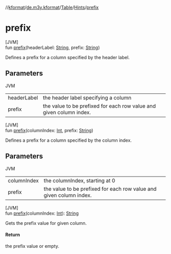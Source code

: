 //[kformat](../../../../index.md)/[de.m3y.kformat](../../index.md)/[Table](../index.md)/[Hints](index.md)/[prefix](prefix.md)

# prefix

[JVM]\
fun [prefix](prefix.md)(headerLabel: [String](https://kotlinlang.org/api/latest/jvm/stdlib/kotlin/-string/index.html), prefix: [String](https://kotlinlang.org/api/latest/jvm/stdlib/kotlin/-string/index.html))

Defines a prefix for a column specified by the header label.

## Parameters

JVM

| | |
|---|---|
| headerLabel | the header label specifying a column |
| prefix | the value to be prefixed for each row value and given column index. |

[JVM]\
fun [prefix](prefix.md)(columnIndex: [Int](https://kotlinlang.org/api/latest/jvm/stdlib/kotlin/-int/index.html), prefix: [String](https://kotlinlang.org/api/latest/jvm/stdlib/kotlin/-string/index.html))

Defines a prefix for a column specified by the column index.

## Parameters

JVM

| | |
|---|---|
| columnIndex | the columnIndex, starting at 0 |
| prefix | the value to be prefixed for each row value and given column index. |

[JVM]\
fun [prefix](prefix.md)(columnIndex: [Int](https://kotlinlang.org/api/latest/jvm/stdlib/kotlin/-int/index.html)): [String](https://kotlinlang.org/api/latest/jvm/stdlib/kotlin/-string/index.html)

Gets the prefix value for given column.

#### Return

the prefix value or empty.
